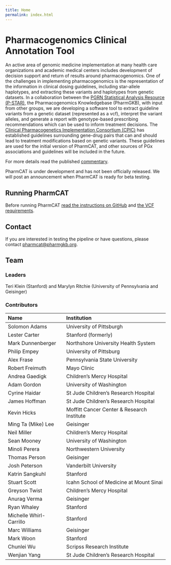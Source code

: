 ```yaml
---
title: Home
permalink: index.html
---
```


# Pharmacogenomics Clinical Annotation Tool

An active area of genomic medicine implementation at many health care organizations and academic medical centers includes development of decision support and return of results around pharmacogenomics.  One of the challenges in implementing pharmacogenomics is the representation of the information in clinical dosing guidelines, including star-allele haplotypes, and extracting these variants and haplotypes from genetic datasets.  In a collaboration between the [PGRN Statistical Analysis Resource (P-STAR)](http://www.pgrn.org/p-star.html), the Pharmacogenomics Knowledgebase (PharmGKB), with input from other groups, we are developing a software tool to extract guideline variants from a genetic dataset (represented as a vcf), interpret the variant alleles, and generate a report with genotype-based prescribing recommendations which can be used to inform treatment decisions.
The [Clinical Pharmacogenetics Implementation Consortium (CPIC)](https://cpicpgx.org) has established guidelines surrounding gene-drug pairs that can and should lead to treatment modifications based on genetic variants.  These guidelines are used for the initial version of PharmCAT, and other sources of PGx associations and guidelines will be included in the future.

For more details read the published [commentary](https://dx.doi.org/10.1002/cpt.928).

PharmCAT is under development and has not been officially released.  We will post an announcement when PharmCAT is ready for beta testing.

## Running PharmCAT

Before running PharmCAT [read the instructions on GitHub](https://github.com/PharmGKB/PharmCAT/wiki/Running-PharmCAT) and [the VCF requirements](https://github.com/PharmGKB/PharmCAT/wiki/VCF-Requirements).

## Contact

If you are interested in testing the pipeline or have questions, please contact [pharmcat@pharmgkb.org](mailto:pharmcat@pharmgkb.org).

## Team

### Leaders

Teri Klein (Stanford) and Marylyn Ritchie (University of Pennsylvania and Geisinger)

### Contributors

| Name | Institution |
|:-----|:------------|
|Solomon Adams| University of Pittsburgh|
|Lester Carter | Stanford (formerly)|
|Mark Dunnenberger| Northshore University Health System|
|Philip Empey| University of Pittsburg
|Alex Frase| Pennsylvania State University|
|Robert Freimuth |Mayo Clinic|
|Andrea Gaedigk|Children’s Mercy Hospital|
|Adam Gordon | University of Washington|
|Cyrine Haidar | St Jude Children’s Research Hospital|
|James Hoffman|St Jude Children’s Research Hospital|
|Kevin Hicks | Moffitt Cancer Center & Research Institute|
|Ming Ta (Mike) Lee| Geisinger|
|Neil Miller| Children’s Mercy Hospital|
|Sean Mooney |University of Washington|
|Minoli Perera| Northwestern University|
|Thomas Person| Geisinger|
|Josh Peterson |Vanderbilt University|
|Katrin Sangkuhl |Stanford|
|Stuart Scott| Icahn School of Medicine at Mount Sinai|
|Greyson Twist| Children’s Mercy Hospital|
|Anurag Verma |Geisinger|
|Ryan Whaley| Stanford|
|Michelle Whirl-Carrillo |Stanford|
|Marc Williams| Geisinger|
|Mark Woon |Stanford|
|Chunlei Wu| Scripss Research Institute|
|Wenjian Yang |St Jude Children’s Research Hospital|
